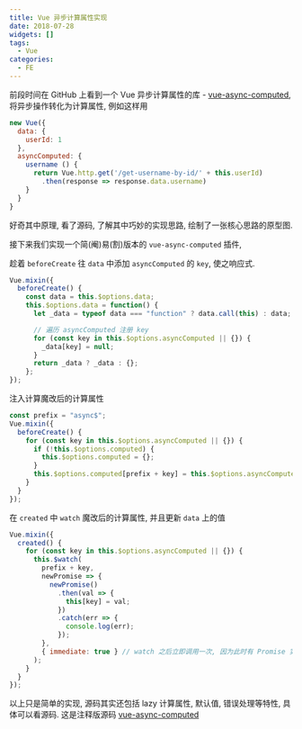 ```yaml
---
title: Vue 异步计算属性实现
date: 2018-07-28
widgets: []
tags:
  - Vue
categories:
  - FE
---
```


前段时间在 GitHub 上看到一个 Vue 异步计算属性的库 - [vue-async-computed](https://github.com/foxbenjaminfox/vue-async-computed), 将异步操作转化为计算属性, 例如这样用

```js
new Vue({
  data: {
    userId: 1
  },
  asyncComputed: {
    username () {
      return Vue.http.get('/get-username-by-id/' + this.userId)
        .then(response => response.data.username)
    }
  }
}
```

好奇其中原理, 看了源码, 了解其中巧妙的实现思路, 绘制了一张核心思路的原型图.

接下来我们实现一个简(阉)易(割)版本的 `vue-async-computed` 插件,

趁着 `beforeCreate` 往 `data` 中添加 `asyncComputed` 的 `key`, 使之响应式.

<!--more-->

```js
Vue.mixin({
  beforeCreate() {
    const data = this.$options.data;
    this.$options.data = function() {
      let _data = typeof data === "function" ? data.call(this) : data; // 有的时候 data 可能不是函数, 而是对象

      // 遍历 asyncComputed 注册 key
      for (const key in this.$options.asyncComputed || {}) {
        _data[key] = null;
      }
      return _data ? _data : {};
    };
});
```

注入计算魔改后的计算属性

```js
const prefix = "async$";
Vue.mixin({
  beforeCreate() {
    for (const key in this.$options.asyncComputed || {}) {
      if (!this.$options.computed) {
        this.$options.computed = {};
      }
      this.$options.computed[prefix + key] = this.$options.asyncComputed[key];
    }
  }
});
```

在 `created` 中 `watch` 魔改后的计算属性, 并且更新 `data` 上的值

```js
Vue.mixin({
  created() {
    for (const key in this.$options.asyncComputed || {}) {
      this.$watch(
        prefix + key,
        newPromise => {
          newPromise()
            .then(val => {
              this[key] = val;
            })
            .catch(err => {
              console.log(err);
            });
        },
        { immediate: true } // watch 之后立即调用一次, 因为此时有 Promise 实例了
      );
    }
  }
});
```

以上只是简单的实现, 源码其实还包括 lazy 计算属性, 默认值, 错误处理等特性, 具体可以看源码. 这是注释版源码
[vue-async-computed](https://github.com/Gavin-Gong/source/tree/master/vue-async-computed)

